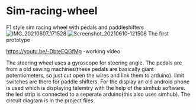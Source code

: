 # Sim-racing-wheel
F1 style sim racing wheel with pedals and paddleshifters
![IMG_20210607_171528](https://user-images.githubusercontent.com/86282256/129944784-871a32f5-b26b-4733-afdb-b64c0f9823df.jpg)
![Screenshot_20210610-121506](https://user-images.githubusercontent.com/86282256/129944869-4a946111-ef68-4ff1-aa33-6e4a41c37a23.jpg)
The first prototype


https://youtu.be/-DbteEQGfMg
-working video

The steering wheel uses a gyroscope for steering angle.
The pedals are from a old sewing machines(these pedals are basically giant potentiometers, so just cut open the wires and link them to arduino).
limit switches are there for paddle shifters.
For the display an old android phone is used which is displaying telemtry with the help of the simhub software.
the led strip is connected to a seperate arduino(this also uses simhub).
The circuit diagram is in the project files.
